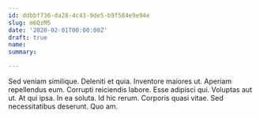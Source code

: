 ```yaml
---
id: ddbbf736-da28-4c43-9de5-b9f584e9e94e
slug: m6QzM5
date: '2020-02-01T00:00:00Z'
draft: true
name: 
summary: 

---
```


Sed veniam similique. Deleniti et quia. Inventore maiores ut. Aperiam repellendus eum. Corrupti reiciendis labore. Esse adipisci qui. Voluptas aut ut. At qui ipsa. In ea soluta. Id hic rerum. Corporis quasi vitae. Sed necessitatibus deserunt. Quo am.
